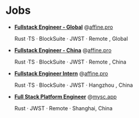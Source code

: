 # Jobs

-   [<b>Fullstack Engineer - Global</b>](./affine.pro-remote.md) @[affine.pro](http://affine.pro/)

    Rust ·TS · BlockSuite · JWST · Remote , Global

-   [<b>Fullstack Engineer - China</b>](./affine.pro.md) @[affine.pro](http://affine.pro/)

    Rust ·TS · BlockSuite · JWST · Remote , China
    
-   [<b>Fullstack Engineer Intern</b>](./affine.pro-intern.md) @[affine.pro](http://affine.pro/)

    Rust ·TS · BlockSuite · JWST · Hangzhou , China

-   [<b>Full Stack Platform Engineer</b>](./mysc.app.md) @[mysc.app](https://mysc.app/)

    Rust · JWST · Remote · Shanghai, China
